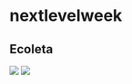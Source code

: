 # nextlevelweek
## Ecoleta
<img src="https://i.imgur.com/aGnjYPD.png" />
<img src="https://i.imgur.com/JwM7daB.png" />
